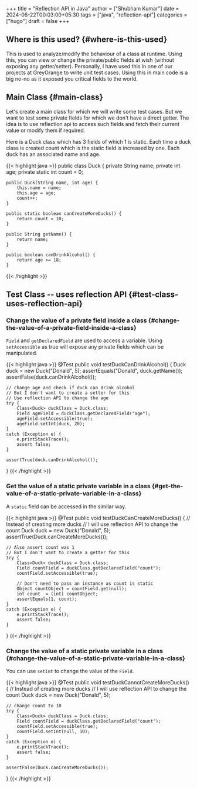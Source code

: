 +++
title = "Reflection API in Java"
author = ["Shubham Kumar"]
date = 2024-06-22T00:03:00+05:30
tags = ["java", "reflection-api"]
categories = ["hugo"]
draft = false
+++

## Where is this used? {#where-is-this-used}

This is used to analyze/modify the behaviour of a class at runtime.
Using this, you can view or change the private/public fields at wish (without exposing any getter/setter).
Personally, I have used this in one of our projects at GreyOrange to write unit test cases.
Using this in main code is a big no-no as it exposed you critical fields to the world.


## Main Class {#main-class}

Let's create a main class for which we will write some test cases.
But we want to test some private fields for which we don't have a direct getter.
The idea is to use reflection api to access such fields and fetch their current value or modify them if required.

Here is a Duck class which has 3 fields of which 1 is static.
Each time a duck class is created count which is the static field is increased by one.
Each duck has an associated name and age.

{{< highlight java >}}
public class Duck {
    private String name;
    private int age;
    private static int count = 0;

    public Duck(String name, int age) {
        this.name = name;
        this.age = age;
        count++;
    }

    public static boolean canCreateMoreDucks() {
        return count < 10;
    }

    public String getName() {
        return name;
    }

    public boolean canDrinkAlcohol() {
        return age >= 18;
    }
{{< /highlight >}}


## Test Class -- uses reflection API {#test-class-uses-reflection-api}


### Change the value of a private field inside a class {#change-the-value-of-a-private-field-inside-a-class}

`Field` and `getDeclaredField` are used to access a variable.
Using `setAccessible` as true will expose any private fields which can be manipulated.

{{< highlight java >}}
@Test
public void testDuckCanDrinkAlcohol() {
    Duck duck = new Duck("Donald", 5);
    assertEquals("Donald", duck.getName());
    assertFalse(duck.canDrinkAlcohol());

    // change age and check if duck can drink alcohol
    // But I don't want to create a setter for this
    // Use reflection API to change the age
    try {
        Class<Duck> duckClass = Duck.class;
        Field ageField = duckClass.getDeclaredField("age");
        ageField.setAccessible(true);
        ageField.setInt(duck, 20);
    }
    catch (Exception e) {
        e.printStackTrace();
        assert false;
    }

    assertTrue(duck.canDrinkAlcohol());

}
{{< /highlight >}}


### Get the value of a static private variable in a class {#get-the-value-of-a-static-private-variable-in-a-class}

A `static` field can be accessed in the similar way.

{{< highlight java >}}
@Test
public void testDuckCanCreateMoreDucks() {
    // Instead of creating more ducks
    // I will use reflection API to change the count
    Duck duck = new Duck("Donald", 5);
    assertTrue(Duck.canCreateMoreDucks());

    // Also assert count was 1
    // But I don't want to create a getter for this
    try {
        Class<Duck> duckClass = Duck.class;
        Field countField = duckClass.getDeclaredField("count");
        countField.setAccessible(true);

        // Don't need to pass an instance as count is static
        Object countObject = countField.get(null);
        int count  = (int) countObject;
        assertEquals(1, count);
    }
    catch (Exception e) {
        e.printStackTrace();
        assert false;
    }
}
{{< /highlight >}}


### Change the value of a static private variable in a class {#change-the-value-of-a-static-private-variable-in-a-class}

You can use `setInt` to change the value of the `Field`.

{{< highlight java >}}
@Test
public void testDuckCannotCreateMoreDucks() {
    // Instead of creating more ducks
    // I will use reflection API to change the count
    Duck duck = new Duck("Donald", 5);

    // change count to 10
    try {
        Class<Duck> duckClass = Duck.class;
        Field countField = duckClass.getDeclaredField("count");
        countField.setAccessible(true);
        countField.setInt(null, 10);
    }
    catch (Exception e) {
        e.printStackTrace();
        assert false;
    }

    assertFalse(Duck.canCreateMoreDucks());

}
{{< /highlight >}}
